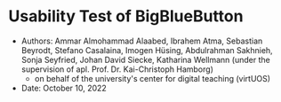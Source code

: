 # Usability Test of BigBlueButton
- Authors: Ammar Almohammad Alaabed, Ibrahem Atma, Sebastian Beyrodt, Stefano Casalaina, Imogen Hüsing, Abdulrahman Sakhnieh, Sonja Seyfried, Johan David Siecke, Katharina Wellmann
(under the supervision of apl. Prof. Dr. Kai-Christoph Hamborg)
  - on behalf of the university's center for digital teaching (virtUOS)
- Date: October 10, 2022
